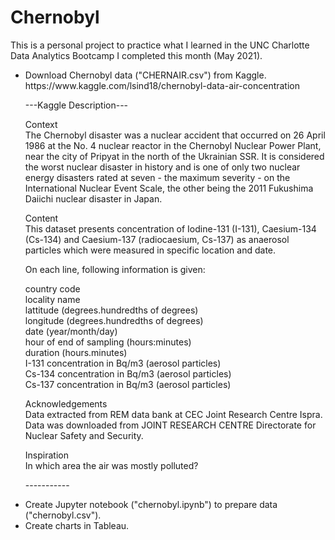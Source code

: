 # Chernobyl

This is a personal project to practice what I learned in the UNC Charlotte Data Analytics Bootcamp I completed this month (May 2021). 

<ul>
  <li>Download Chernobyl data ("CHERNAIR.csv") from Kaggle. https://www.kaggle.com/lsind18/chernobyl-data-air-concentration</li>
  <p></p>
---Kaggle Description---
  <p></p>
Context 
  <br>
The Chernobyl disaster was a nuclear accident that occurred on 26 April 1986 at the No. 4 nuclear reactor in the Chernobyl Nuclear Power Plant, near the city of Pripyat in the north of the Ukrainian SSR. It is considered the worst nuclear disaster in history and is one of only two nuclear energy disasters rated at seven - the maximum severity - on the International Nuclear Event Scale, the other being the 2011 Fukushima Daiichi nuclear disaster in Japan.
  <p></p>
Content
  <br>
This dataset presents concentration of Iodine-131 (I-131), Caesium-134 (Cs-134) and Caesium-137 (radiocaesium, Cs-137) as anaerosol particles which were measured in specific location and date.
  <p></p>
On each line, following information is given:

country code <br>
locality name <br>
lattitude (degrees.hundredths of degrees)<br>
longitude (degrees.hundredths of degrees)<br>
date (year/month/day)<br>
hour of end of sampling (hours:minutes)<br>
duration (hours.minutes)<br>
I-131 concentration in Bq/m3 (aerosol particles)<br>
Cs-134 concentration in Bq/m3 (aerosol particles)<br>
Cs-137 concentration in Bq/m3 (aerosol particles)<br>
  <p></p>
Acknowledgements<br>
Data extracted from REM data bank at CEC Joint Research Centre Ispra. Data was downloaded from JOINT RESEARCH CENTRE Directorate for Nuclear Safety and Security.
  <p></p>
Inspiration<br>
In which area the air was mostly polluted?
    <p>
      -----------
  
  <li>Create Jupyter notebook ("chernobyl.ipynb") to prepare data ("chernobyl.csv").</li>

  <li>Create charts in Tableau.</li>
